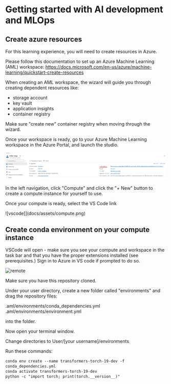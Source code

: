 # Getting started with AI development and MLOps

## Create azure resources 

For this learning experience, you will need to create resources in Azure. 

Please follow this documentation to set up an Azure Machine Learning (AML) workspace:
https://docs.microsoft.com/en-us/azure/machine-learning/quickstart-create-resources

When creating an AML workspace, the wizard will guide you through creating dependent resources like:
- storage account
- key vault
- application insights
- container registry

Make sure "create new" container registry when moving through the wizard.

Once your workspace is ready, go to your Azure Machine Learning workspace in the Azure Portal, and launch the studio.

![studio](docs/assets/aml-studio.png)

In the left navigation, click "Compute" and click the "+ New" button to create a compute instance for yourself to use.

Once your compute is ready, select the VS Code link

![vscode]](docs/assets/compute.png)

## Create conda environment on your compute instance

VSCode will open - make sure you see your compute and workspace in the task bar and that you have the proper extensions installed (see prerequisites.) Sign in to Azure in VS code if prompted to do so.

![remote](doc/assets/remote-and-ws.png)

Make sure you have this repository cloned. 

Under your user directory, create a new folder called "environments" and drag the repository files: 

.aml/environments/conda_dependencies.yml
.aml/environments/environment.yml

into the folder.

Now open your terminal window.

Change directories to User/[your username]/environments

Run these commands: 

```
conda env create --name transformers-torch-19-dev -f conda_dependencies.yml
conda activate transformers-torch-19-dev
python -c "import torch; print(torch.__version__)"
```




